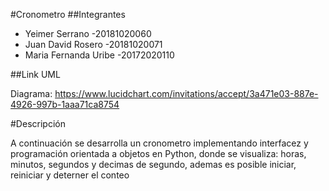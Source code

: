 #Cronometro
##Integrantes
* Yeimer Serrano        -20181020060
* Juan David Rosero     -20181020071
* Maria Fernanda Uribe  -20172020110

##Link UML

Diagrama: https://www.lucidchart.com/invitations/accept/3a471e03-887e-4926-997b-1aaa71ca8754

#Descripción

A continuación se desarrolla un cronometro implementando interfacez y programación orientada a objetos en Python, 
donde se visualiza: horas, minutos, segundos y decimas de segundo, ademas es posible iniciar, reiniciar y deterner el conteo



